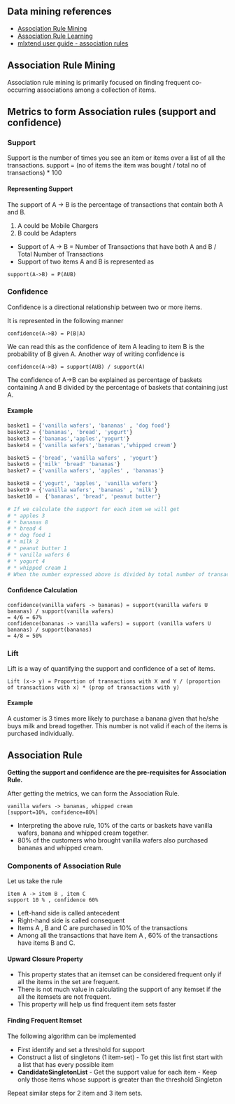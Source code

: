 ## Data mining references
+ [Association Rule Mining](https://mapr.com/blog/association-rule-mining-not-your-typical-data-science-algorithm/)
+ [Association Rule Learning](https://en.wikipedia.org/wiki/Association_rule_learning)
+ [mlxtend user guide - association rules](http://rasbt.github.io/mlxtend/user_guide/frequent_patterns/association_rules/)

## Association Rule Mining
Association rule mining is primarily focused on finding frequent co-occurring associations among a collection of items.

## Metrics to form Association rules (support and confidence)

### Support 
Support is the number of times you see an item or items over a list of all the transactions.
support = (no of items the item was bought / total no of transactions) * 100

#### Representing Support
The support of A -> B is the percentage of transactions that contain both A and B.

1. A could be Mobile Chargers
1. B could be Adapters

* Support of A -> B = Number of Transactions that have both A and B / Total Number of Transactions
* Support of two items A and B is represented as

```
support(A->B) = P(AUB)
```

### Confidence

Confidence is a directional relationship between two or more items.

It is represented in the following manner

```
confidence(A->B) = P(B|A)
```

We can read this as the confidence of item A leading to item B is the probability of B given A.
Another way of writing confidence is

```
confidence(A->B) = support(AUB) / support(A)
```

The confidence of A->B can be explained as percentage of baskets containing A and B divided by the percentage of baskets that containing just A.

#### Example

````python
basket1 = {'vanilla wafers', 'bananas' , 'dog food'}
basket2 = {'bananas', 'bread', 'yogurt'}
basket3 = {'bananas','apples','yogurt'}
basket4 = {'vanilla wafers','bananas','whipped cream'}

basket5 = {'bread', 'vanilla wafers' , 'yogurt'}
basket6 = {'milk' 'bread' 'bananas'}
basket7 = {'vanilla wafers', 'apples' , 'bananas'}

basket8 = {'yogurt', 'apples', 'vanilla wafers'}
basket9 = {'vanilla wafers', 'bananas' , 'milk'}
basket10 =  {'bananas', 'bread', 'peanut butter'}

# If we calculate the support for each item we will get
# * apples 3
# * bananas 8
# * bread 4
# * dog food 1
# * milk 2
# * peanut butter 1
# * vanilla wafers 6
# * yogurt 4
# * whipped cream 1
# When the number expressed above is divided by total number of transactions which is 10, we get the percentage value.
````

#### Confidence Calculation

````
confidence(vanilla wafers -> bananas) = support(vanilla wafers U bananas) / support(vanilla wafers)
= 4/6 = 67%
confidence(bananas -> vanilla wafers) = support (vanilla wafers U bananas) / support(bananas)
= 4/8 = 50%
````

### Lift

Lift is a way of quantifying the support and confidence of a set of items.

````
Lift (x-> y) = Proportion of transactions with X and Y / (proportion of transactions with x) * (prop of transactions with y)
````

#### Example
A customer is 3 times more likely to purchase a banana given that he/she buys milk and bread together.
This number is not valid if each of the items is purchased individually.

## Association Rule

**Getting the support and confidence are the pre-requisites for Association Rule.**

After getting the metrics, we can form the Association Rule.

````
vanilla wafers -> bananas, whipped cream
[support=10%, confidence=80%]
````

+ Interpreting the above rule, 10% of the carts or baskets have vanilla wafers, banana and whipped cream together.
+ 80% of the customers who brought vanilla wafers also purchased bananas and whipped cream.

### Components of Association Rule

Let us take the rule

````
item A -> item B , item C 
support 10 % , confidence 60% 
````

+ Left-hand side is called antecedent
+ Right-hand side is called consequent
+ Items A , B and C are purchased in 10% of the transactions
+ Among all the transactions that have item A , 60% of the transactions have items B and C.

#### Upward Closure Property
* This property states that an itemset can be considered frequent only if all the items in the set are frequent.
* There is not much value in calculating the support of any itemset if the all the itemsets are not frequent.
* This property will help us find frequent item sets faster

#### Finding Frequent Itemset

The following algorithm can be implemented

+ First identify and set a threshold for support
+ Construct a list of singletons (1 item-set) - To get this list first start with a list that has every possible item 
+ **CandidateSingletonList** - Get the support value for each item - Keep only those items whose support is greater than the threshold Singleton

Repeat similar steps for 2 item and 3 item sets. 




